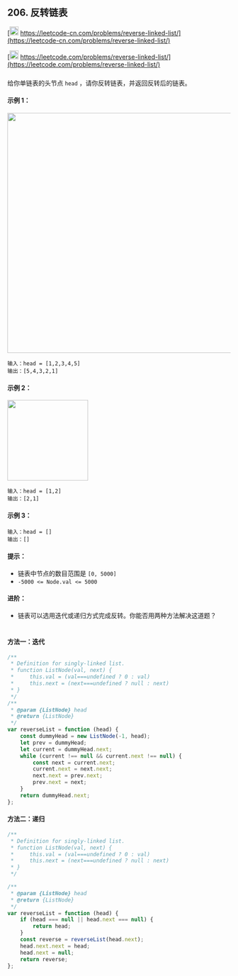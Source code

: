 ## 206. 反转链表

[<img src="https://static.leetcode-cn.com/cn-mono-assets/production/assets/logo-dark-cn.c42314a8.svg" height="20" /> https://leetcode-cn.com/problems/reverse-linked-list/](https://leetcode-cn.com/problems/reverse-linked-list/)

[<img src="https://assets.leetcode.com/static_assets/public/webpack_bundles/images/logo-dark.e99485d9b.svg" height="20"/> https://leetcode.com/problems/reverse-linked-list/](https://leetcode.com/problems/reverse-linked-list/)

###

给你单链表的头节点 `head` ，请你反转链表，并返回反转后的链表。

#### 示例 1：

<img src="https://assets.leetcode.com/uploads/2021/02/19/rev1ex1.jpg" width="542" />

```
输入：head = [1,2,3,4,5]
输出：[5,4,3,2,1]
```

#### 示例 2：

<img src="https://assets.leetcode.com/uploads/2021/02/19/rev1ex2.jpg" width="182" />

```
输入：head = [1,2]
输出：[2,1]
```

#### 示例 3：

```
输入：head = []
输出：[]
```

#### 提示：

-   链表中节点的数目范围是 `[0, 5000]`
-   `-5000 <= Node.val <= 5000`

#### 进阶：

-   链表可以选用迭代或递归方式完成反转。你能否用两种方法解决这道题？

#

#### 方法一：迭代

```js
/**
 * Definition for singly-linked list.
 * function ListNode(val, next) {
 *     this.val = (val===undefined ? 0 : val)
 *     this.next = (next===undefined ? null : next)
 * }
 */
/**
 * @param {ListNode} head
 * @return {ListNode}
 */
var reverseList = function (head) {
    const dummyHead = new ListNode(-1, head);
    let prev = dummyHead;
    let current = dummyHead.next;
    while (current !== null && current.next !== null) {
        const next = current.next;
        current.next = next.next;
        next.next = prev.next;
        prev.next = next;
    }
    return dummyHead.next;
};
```

#### 方法二：递归

```js
/**
 * Definition for singly-linked list.
 * function ListNode(val, next) {
 *     this.val = (val===undefined ? 0 : val)
 *     this.next = (next===undefined ? null : next)
 * }
 */

/**
 * @param {ListNode} head
 * @return {ListNode}
 */
var reverseList = function (head) {
    if (head === null || head.next === null) {
        return head;
    }
    const reverse = reverseList(head.next);
    head.next.next = head;
    head.next = null;
    return reverse;
};
```
